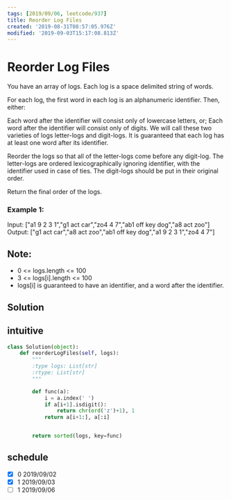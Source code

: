 ```yaml
---
tags: [2019/09/06, leetcode/937]
title: Reorder Log Files
created: '2019-08-31T08:57:05.976Z'
modified: '2019-09-03T15:17:08.813Z'
---
```


# Reorder Log Files

You have an array of logs.  Each log is a space delimited string of words.

For each log, the first word in each log is an alphanumeric identifier.  Then, either:

Each word after the identifier will consist only of lowercase letters, or;
Each word after the identifier will consist only of digits.
We will call these two varieties of logs letter-logs and digit-logs.  It is guaranteed that each log has at least one word after its identifier.

Reorder the logs so that all of the letter-logs come before any digit-log.  The letter-logs are ordered lexicographically ignoring identifier, with the identifier used in case of ties.  The digit-logs should be put in their original order.

Return the final order of the logs.


### Example 1:

Input: ["a1 9 2 3 1","g1 act car","zo4 4 7","ab1 off key dog","a8 act zoo"]
Output: ["g1 act car","a8 act zoo","ab1 off key dog","a1 9 2 3 1","zo4 4 7"]


## Note:

* 0 <= logs.length <= 100
* 3 <= logs[i].length <= 100
* logs[i] is guaranteed to have an identifier, and a word after the identifier.

## Solution

## intuitive

```python
class Solution(object):
    def reorderLogFiles(self, logs):
        """
        :type logs: List[str]
        :rtype: List[str]
        """

        def func(a):
            i = a.index(' ')
            if a[i+1].isdigit():
                return chr(ord('z')+1), 1
            return a[i+1:], a[:i]


        return sorted(logs, key=func)
```

## schedule

* [x] 0 2019/09/02
* [x] 1 2019/09/03
* [ ] 1 2019/09/06
